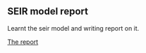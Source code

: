 ## SEIR model report
Learnt the seir model and writing report on it. 

[The report](https://www.overleaf.com/read/pchjksybrsgc#18b4a7) 
